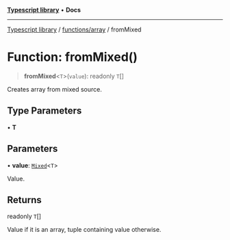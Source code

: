 [**Typescript library**](../../../index.md) • **Docs**

***

[Typescript library](../../../modules.md) / [functions/array](../index.md) / fromMixed

# Function: fromMixed()

> **fromMixed**\<`T`\>(`value`): readonly `T`[]

Creates array from mixed source.

## Type Parameters

• **T**

## Parameters

• **value**: [`Mixed`](../type-aliases/Mixed.md)\<`T`\>

Value.

## Returns

readonly `T`[]

Value if it is an array, tuple containing value otherwise.
